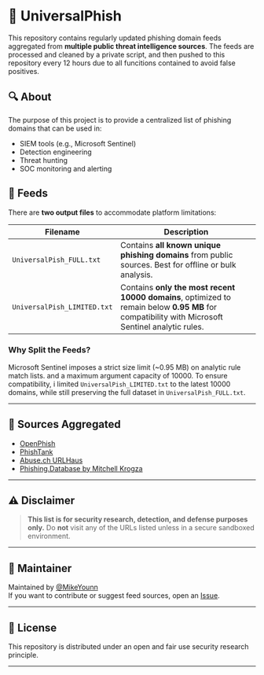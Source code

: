 # 🎣 UniversalPhish

This repository contains regularly updated phishing domain feeds aggregated from **multiple public threat intelligence sources**. The feeds are processed and cleaned by a private script, and then pushed to this repository every 12 hours due to all funcitions contained to avoid false positives.

## 🔍 About

The purpose of this project is to provide a centralized list of phishing domains that can be used in:

- SIEM tools (e.g., Microsoft Sentinel)
- Detection engineering
- Threat hunting
- SOC monitoring and alerting

## 📁 Feeds

There are **two output files** to accommodate platform limitations:

| Filename | Description |
|----------|-------------|
| `UniversalPish_FULL.txt` | Contains **all known unique phishing domains** from public sources. Best for offline or bulk analysis. |
| `UniversalPish_LIMITED.txt` | Contains **only the most recent 10000 domains**, optimized to remain below **0.95 MB** for compatibility with Microsoft Sentinel analytic rules. |

### Why Split the Feeds?

Microsoft Sentinel imposes a strict size limit (~0.95 MB) on analytic rule match lists. and a maximum argument capacity of 10000. To ensure compatibility, i limited `UniversalPish_LIMITED.txt` to the latest 10000 domains, while still preserving the full dataset in `UniversalPish_FULL.txt`.

---

## 🧠 Sources Aggregated

- [OpenPhish](https://openphish.com/)
- [PhishTank](https://phishtank.org/)
- [Abuse.ch URLHaus](https://urlhaus.abuse.ch/)
- [Phishing.Database by Mitchell Krogza](https://github.com/mitchellkrogza/Phishing.Database)

---


## ⚠️ Disclaimer

> **This list is for security research, detection, and defense purposes only.**
> Do **not** visit any of the URLs listed unless in a secure sandboxed environment.

---

## 👷 Maintainer

Maintained by [@MikeYounn](https://github.com/MikeYounn)  
If you want to contribute or suggest feed sources, open an [Issue](https://github.com/MikeYounn/Universal-Pish/issues).

---

## 📜 License

This repository is distributed under an open and fair use security research principle.  

---
